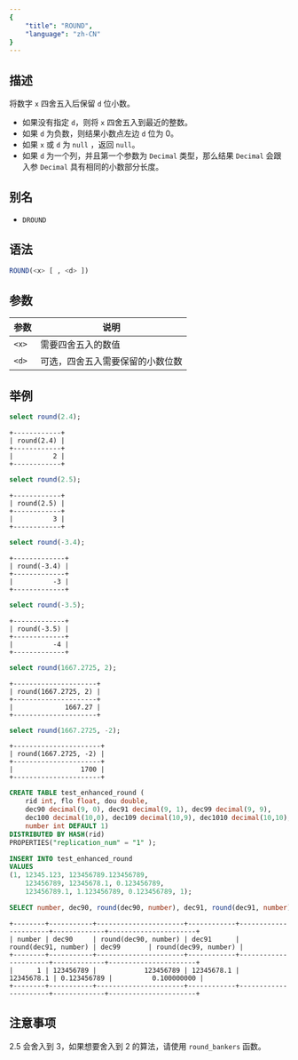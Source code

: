```yaml
---
{
    "title": "ROUND",
    "language": "zh-CN"
}
---
```


<!-- 
Licensed to the Apache Software Foundation (ASF) under one
or more contributor license agreements.  See the NOTICE file
distributed with this work for additional information
regarding copyright ownership.  The ASF licenses this file
to you under the Apache License, Version 2.0 (the
"License"); you may not use this file except in compliance
with the License.  You may obtain a copy of the License at
  http://www.apache.org/licenses/LICENSE-2.0
Unless required by applicable law or agreed to in writing,
software distributed under the License is distributed on an
"AS IS" BASIS, WITHOUT WARRANTIES OR CONDITIONS OF ANY
KIND, either express or implied.  See the License for the
specific language governing permissions and limitations
under the License.
-->

## 描述

将数字 `x` 四舍五入后保留 `d` 位小数。
- 如果没有指定 `d`，则将 `x` 四舍五入到最近的整数。
- 如果 `d` 为负数，则结果小数点左边 `d` 位为 0。
- 如果 `x` 或 `d` 为 `null` ，返回 `null`。
- 如果 `d` 为一个列，并且第一个参数为 `Decimal` 类型，那么结果 `Decimal` 会跟入参 `Decimal` 具有相同的小数部分长度。

## 别名

- `DROUND`

## 语法
```sql
ROUND(<x> [ , <d> ])
```

## 参数

| 参数 | 说明 |
| -- | -- |
| `<x>` | 需要四舍五入的数值 |
| `<d>` | 可选，四舍五入需要保留的小数位数 |

## 举例

```sql
select round(2.4);
```

```text
+------------+
| round(2.4) |
+------------+
|          2 |
+------------+
```

```sql
select round(2.5);
```

```text
+------------+
| round(2.5) |
+------------+
|          3 |
+------------+
```

```sql
select round(-3.4);
```

```text
+-------------+
| round(-3.4) |
+-------------+
|          -3 |
+-------------+
```

```sql
select round(-3.5);
```

```text
+-------------+
| round(-3.5) |
+-------------+
|          -4 |
+-------------+
```

```sql
select round(1667.2725, 2);
```

```text
+---------------------+
| round(1667.2725, 2) |
+---------------------+
|             1667.27 |
+---------------------+
```

```sql
select round(1667.2725, -2);
```

```text
+----------------------+
| round(1667.2725, -2) |
+----------------------+
|                 1700 |
+----------------------+
```

```sql
CREATE TABLE test_enhanced_round (
    rid int, flo float, dou double,
    dec90 decimal(9, 0), dec91 decimal(9, 1), dec99 decimal(9, 9),
    dec100 decimal(10,0), dec109 decimal(10,9), dec1010 decimal(10,10),
    number int DEFAULT 1)
DISTRIBUTED BY HASH(rid)
PROPERTIES("replication_num" = "1" );

INSERT INTO test_enhanced_round
VALUES
(1, 12345.123, 123456789.123456789,
    123456789, 12345678.1, 0.123456789,
    123456789.1, 1.123456789, 0.123456789, 1);

SELECT number, dec90, round(dec90, number), dec91, round(dec91, number), dec99, round(dec99, number) FROM test_enhanced_round order by rid;
```

```text
+--------+-----------+----------------------+------------+----------------------+-------------+----------------------+
| number | dec90     | round(dec90, number) | dec91      | round(dec91, number) | dec99       | round(dec99, number) |
+--------+-----------+----------------------+------------+----------------------+-------------+----------------------+
|      1 | 123456789 |            123456789 | 12345678.1 |           12345678.1 | 0.123456789 |          0.100000000 |
+--------+-----------+----------------------+------------+----------------------+-------------+----------------------+
```

## 注意事项
2.5 会舍入到 3，如果想要舍入到 2 的算法，请使用 `round_bankers` 函数。
